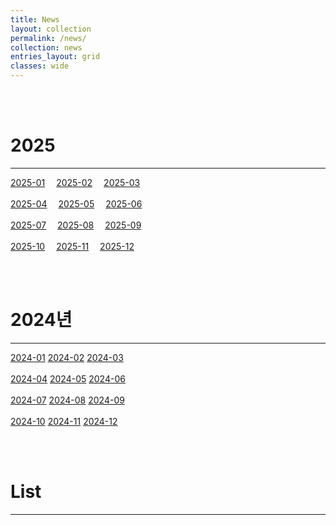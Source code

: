 ```yaml
---
title: News
layout: collection
permalink: /news/
collection: news
entries_layout: grid
classes: wide
---
```


<br><br>
# 2025
---
<a href="#" class="btn btn--success">2025-01</a>&emsp;
<a href="#" class="btn btn--success">2025-02</a>&emsp;
<a href="#" class="btn btn--success">2025-03</a>&emsp;
<br>
<br>
<a href="#" class="btn btn--success">2025-04</a>&emsp;
<a href="#" class="btn btn--success">2025-05</a>&emsp;
<a href="#" class="btn btn--success">2025-06</a>&emsp;
<br>
<br>
<a href="#" class="btn btn--success">2025-07</a>&emsp;
<a href="#" class="btn btn--success">2025-08</a>&emsp;
<a href="#" class="btn btn--success">2025-09</a>&emsp;
<br>
<br>
<a href="#" class="btn btn--success">2025-10</a>&emsp;
<a href="#" class="btn btn--success">2025-11</a>&emsp;
<a href="#" class="btn btn--success">2025-12</a>&emsp;
<br>

<br><br>
# 2024년
---
<a href="#" class="btn btn--success">2024-01</a>
<a href="#" class="btn btn--success">2024-02</a>
<a href="#" class="btn btn--success">2024-03</a>
<br>
<br>
<a href="#" class="btn btn--success">2024-04</a>
<a href="#" class="btn btn--success">2024-05</a>
<a href="#" class="btn btn--success">2024-06</a>
<br>
<br>
<a href="#" class="btn btn--success">2024-07</a>
<a href="#" class="btn btn--success">2024-08</a>
<a href="#" class="btn btn--success">2024-09</a>
<br>
<br>
<a href="#" class="btn btn--success">2024-10</a>
<a href="#" class="btn btn--success">2024-11</a>
<a href="#" class="btn btn--success">2024-12</a>
<br>

<br><br>
# List
---
